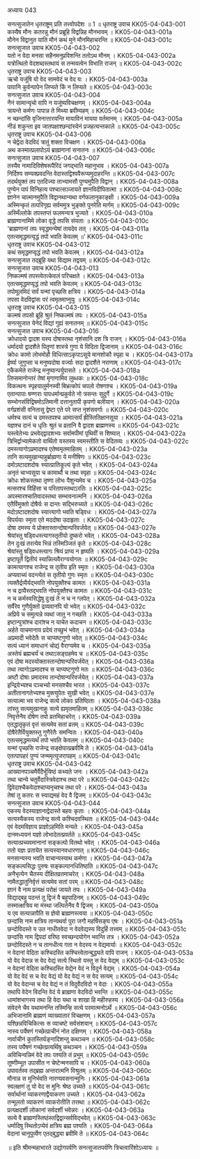 अध्यायः 043

सनत्सुजातेन धृतराष्ट्रम् प्रति तत्त्वोपदेशः ॥ 1 ॥
धृतराष्ट्र उवाच 	KK05-04-043-001  
कस्यैष मौनः कतरन्नु मौनं प्रब्रूहि विद्वन्निह मौनभावम् ।	KK05-04-043-001a  
मौनेन विद्वानुत याति मौनं कथं मुने मौनमिहाचरन्ति ॥	KK05-04-043-001c  
सनत्सुजात उवाच 	KK05-04-043-002  
यतो न वेदा मनसा सहैनमनुप्रविशन्ति ततोऽथ मौनम् ।	KK05-04-043-002a  
यत्रोत्थितो वेदशब्दस्तथायं स तन्मयत्वेन विभाति राजन् ॥	KK05-04-043-002c  
धृतराष्ट्र उवाच 	KK05-04-043-003  
ऋचो यजूंषि यो वेद सामवेदं च वेद यः ।	KK05-04-043-003a  
पापानि कुर्वन्पापेन लिप्यते किं न लिप्यते ॥	KK05-04-043-003c  
सनत्सुजात उवाच 	KK05-04-043-004  
नैनं सामान्यृचो वापि न यजूंष्यविचक्षणम् ।	KK05-04-043-004a  
त्रायन्ते कर्मणः पापान्न ते मिथ्या ब्रवीम्यहम् ॥	KK05-04-043-004c  
न च्छन्दांसि वृजिनात्तारयन्ति मायाविनं मायया वर्तमानम् ।	KK05-04-043-005a  
नीडं शकुन्ता इव जातपक्षाश्छन्दांस्येनं प्रजहत्यन्तकाले ॥	KK05-04-043-005c  
धृतराष्ट्र उवाच 	KK05-04-043-006  
न चेद्वेदा वेदविदं त्रातुं शक्ता विचक्षण ।	KK05-04-043-006a  
अथ कस्मात्प्रलापोऽयं ब्राह्मणानां सनातनः ॥	KK05-04-043-006c  
सनत्सुजात उवाच 	KK05-04-043-007  
तस्यैव नामादिविशेषरूपैरिदं जगद्भाति महानुभाव ।	KK05-04-043-007a  
निर्दिश्य सम्यक्प्रवदन्ति वेदास्तद्विश्ववैरूप्यमुदाहरन्ति ॥	KK05-04-043-007c  
तदर्थयुक्तं तप एतदिज्या ताभ्यामसौ पुण्यमुपैति विद्वान् ।	KK05-04-043-008a  
पुण्येन पापं विनिहत्य पश्चात्सञ्जायते ज्ञानविदीपितात्मा ॥	KK05-04-043-008c  
ज्ञानेन चात्मानमुपैति विद्वानथान्यथा वर्गफलानुकाङ्क्षी ।	KK05-04-043-009a  
अस्मिन्कृतं तत्परिगृह्य सर्वममुत्र भुङ्क्ते पुनरेति मार्गम् ॥	KK05-04-043-009c  
अस्मिँल्लोके तपस्तप्तं फलमन्यत्र भुज्यते ।	KK05-04-043-010a  
ब्राह्मणानामिमे लोका वृद्धे तपसि संयताः ॥	KK05-04-043-010c  
\'ब्राह्मणानां तपः स्वृद्धमन्येषां तावदेव तत् ।	KK05-04-043-011a  
एतत्समृद्धमत्यृद्धं तपो भवति केवलम् ॥\'	KK05-04-043-011c  
धृतराष्ट्र उवाच 	KK05-04-043-012  
कथं समृद्धमप्यृद्धं तपो भवति केवलम् ।	KK05-04-043-012a  
सनत्सुजात तद्ब्रूहि यथा विद्याम तद्वयम् ॥	KK05-04-043-012c  
सनत्सुजात उवाच 	KK05-04-043-013  
निष्कल्मषं तपस्त्वेतत्केवलं परिचक्षते ।	KK05-04-043-013a  
एतत्समृद्धमप्यृद्धं तपो भवति केवलम् ॥	KK05-04-043-013c  
तपोमूलमिदं सर्वं यन्मां पृच्छसि क्षत्रिय ।	KK05-04-043-014a  
तपसा वेदविद्वांसः परं त्वमृतमाप्नुयुः ॥	KK05-04-043-014c  
धृतराष्ट्र उवाच 	KK05-04-043-015  
कल्मषं तपसो ब्रूहि श्रुतं निष्कल्मषं तपः ।	KK05-04-043-015a  
सनत्सुजात येनेदं विद्यां गुह्यं सनातनम् ॥	KK05-04-043-015c  
सनत्सुजात उवाच 	KK05-04-043-016  
क्रोधादयो द्वादश यस्य दोषास्तथा नृशंसानि दश त्रि राजन् ।	KK05-04-043-016a  
धर्मादयो द्वादशैते पितॄणां शास्त्रे गुणा ये विदिता द्विजानाम् ॥	KK05-04-043-016c  
क्रोधः कामो लोभमोहौ विधित्साऽकृपाऽसूये मानशोकौ स्पृहा च ।	KK05-04-043-017a  
ईर्ष्या जुगुप्सा च मनुष्यदोषा वर्ज्याः सदा द्वादशैते नराणाम् ॥	KK05-04-043-017c  
एकैकमेते राजेन्द्र मनुष्यान्पर्युपासते ।	KK05-04-043-018a  
लिप्समानोन्तरं तेषां मृगाणामिव लुब्धकः ॥	KK05-04-043-018c  
विकत्थनः स्पृहयालुर्मनस्वी बिभ्रत्कोपं चपलो रोषणश्च ।	KK05-04-043-019a  
एतान्पापाः षण्णराः पापधर्मान्प्रकुर्वते नो त्रसन्तः सुदुर्गे ॥	KK05-04-043-019c  
सम्भोगसंविद्विषमोऽतिमानी दत्तानुतापी कृपणो बलीयान् ।	KK05-04-043-020a  
वर्गप्रशंसी वनितासु द्वेष्टा एते परे सप्त नृशंसवर्गाः ॥	KK05-04-043-020c  
धर्मश्च सत्यं च दमस्तपश्च आमात्सर्यं ह्रीस्तितिक्षानसूया ।	KK05-04-043-021a  
यज्ञश्च दानं च धृतिः श्रुतं च व्रतानि वै द्वादश ब्राह्मणस्य ॥	KK05-04-043-021c  
यस्त्वेतेभ्यः प्रभवेद्द्वादशभ्यः सर्वामपीमां पृथिवीं स शिष्यात् ।	KK05-04-043-022a  
त्रिभिर्द्वाभ्यामेकतो वार्थितो यस्तस्य स्वमस्तीति स वेदितव्यः ॥	KK05-04-043-022c  
दमस्त्यागोऽप्रमादश्च एतेष्वमृतमाहितम् ।	KK05-04-043-023a  
तानि सत्यमुखान्याहुर्ब्राह्मणा ये मनीषिणः ॥	KK05-04-043-023c  
दमोऽष्टादशदोषः स्यात्प्रातिकूल्यं कृते भवेत् ।	KK05-04-043-024a  
अनृतं चाभ्यसूया च कामार्थौ च तथा स्पृहा ॥	KK05-04-043-024c  
क्रोधः शोकस्तथा तृष्णा लोभः पैशुन्यमेव च ।	KK05-04-043-025a  
मत्सरश्च विहिंसा च परितापस्तथाऽरतिः ॥	KK05-04-043-025c  
अपस्मारश्चातिवादस्तथा सम्भावनात्मनि ।	KK05-04-043-026a  
एतैर्विमुक्तो दोषैर्यः स दान्तः सद्भिरुच्यते ॥	KK05-04-043-026c  
मदोऽष्टादशदोषः स्यात्त्यागो भवति षड्विधः ।	KK05-04-043-027a  
विपर्ययाः स्मृता एते मददोषा उदाहृताः ।	KK05-04-043-027c  
दोषा दमस्य ये प्रोक्तास्तान्दोषान्परिवर्जयेत् ॥	KK05-04-043-027e  
श्रेयांस्तु षड्विधस्त्यागस्तृतीयो दुष्करो भवेत् ।	KK05-04-043-028a  
तेन दुःखं तरत्येव भिन्नं तस्मिञ्जितं कृते ॥	KK05-04-043-028c  
श्रेयांस्तु षड्विधस्त्यागः श्रियं प्राप्य न हृष्यति ।	KK05-04-043-029a  
इष्टापूर्ते द्वितीयं स्यान्नित्यवैराग्ययोगतः ॥	KK05-04-043-029c  
कामत्यागश्च राजेन्द्र स तृतीय इति स्मृतः ।	KK05-04-043-030a  
अप्यवाच्यं वदन्त्येतं स तृतीयो गुणः स्मृतः ॥	KK05-04-043-030c  
त्यक्तैर्द्रव्यैर्यद्भवति नोपयुक्तैश्च कामतः ।	KK05-04-043-031a  
न च द्रव्यैस्तद्भवति नोपयुक्तैश्च कामतः ॥	KK05-04-043-031c  
न च कर्मस्वसिद्धेषु दुःखं ते न च न ग्लपेत् ।	KK05-04-043-032a  
सर्वैरेव गुणैर्युक्तो द्रव्यवानपि यो भवेत् ॥	KK05-04-043-032c  
अप्रिये च समुत्पन्ने व्यथां जातु न गच्छति ।	KK05-04-043-033a  
इष्टान्पुत्रांश्च दारांश्च न याचेत कदाचन ॥	KK05-04-043-033c  
अर्हते याचमानाय प्रदेयं तच्छुभं भवेत् ।	KK05-04-043-034a  
अप्रमादी भवेदेतैः स चाप्यष्टगुणो भवेत् ॥	KK05-04-043-034c  
सत्यं ध्यानं समाधानं चोद्यं वैराग्यमेव च ।	KK05-04-043-035a  
अस्तेयं ब्रह्मचर्यं च तथाऽसङ्ग्रहमेव च ॥	KK05-04-043-035c  
एवं दोषा मदस्योक्तास्तान्दोषान्परिवर्जयेत् ।	KK05-04-043-036a  
तथा त्यागोऽप्रमादश्च स चाप्यष्टगुणो मतः ॥	KK05-04-043-036c  
अष्टौ दोषाः प्रमादस्य तान्दोषान्परिवर्जयेत् ।	KK05-04-043-037a  
इन्द्रियेभ्यश्च पञ्चभ्यो मनसश्चैव भारत ।	KK05-04-043-037c  
अतीतानागतेभ्यश्च मुक्त्युपेतः सुखी भवेत् ॥	KK05-04-043-037e  
सत्यात्मा भव राजेन्द्र सत्ये लोकाः प्रतिष्ठिताः ।	KK05-04-043-038a  
तांस्तु सत्यमुखानाहुः सत्ये ह्यमृतमाहितम् ॥	KK05-04-043-038c  
निवृत्तेनैव दोषेण तपो व्रतमिहाचरेत् ।	KK05-04-043-039a  
एतद्धातृकृतं वृत्तं सत्यमेव सतां व्रतम् ॥	KK05-04-043-039c  
दोषैरेतैर्वियुक्तस्तु गुणैरेतैः समन्वितः ।	KK05-04-043-040a  
एतत्समृद्धमत्यर्थं तपो भवति केवलम् ॥	KK05-04-043-040c  
यन्मां पृच्छसि राजेन्द्र सङ्क्षेपात्प्रब्रवीमि ते ।	KK05-04-043-041a  
एतत्पापहरं पुण्यं जन्ममृत्युजरापहम् ॥	KK05-04-043-041c  
धृतराष्ट्र उवाच 	KK05-04-043-042  
आख्यानपञ्चमैर्वेदैर्भूयिष्ठं कथ्यते जनः ।	KK05-04-043-042a  
तथा चान्ये चतुर्वेदास्त्रिवेदाश्च तथा परे ॥	KK05-04-043-042c  
द्विवेदाश्चैकवेदाश्चाप्यनृचश्च तथा परे ।	KK05-04-043-043a  
तेषां तु कतरः स स्याद्यमहं वेद वै द्विजम् ॥	KK05-04-043-043c  
सनत्सुजात उवाच 	KK05-04-043-044  
एकस्य वेदस्याज्ञानाद्वेदास्ते बहवः कृताः ।	KK05-04-043-044a  
सत्यस्यैकस्य राजेन्द्र सत्ये कश्चिदवस्थितः ॥	KK05-04-043-044c  
एवं वेदमविज्ञाय प्राज्ञोऽहमिति मन्यते ।	KK05-04-043-045a  
दानमध्ययनं यज्ञो लोभादेतत्प्रवर्तते ॥	KK05-04-043-045c  
सत्यात्प्रच्यवमानानां सङ्कल्पो वितथो भवेत् ।	KK05-04-043-046a  
ततो यज्ञः प्रतायेत सत्यस्यानवधारणात् ॥	KK05-04-043-046c  
मनसान्यस्य भवति वाचान्यस्याथ कर्मणा ।	KK05-04-043-047a  
सङ्कल्पसिद्धः पुरुषः सङ्कल्पानधितिष्ठति ॥	KK05-04-043-047c  
अनैभृत्येन चैतस्य दीक्षितव्रतमाचरेत् ।	KK05-04-043-048a  
नामैतद्धातुनिर्वृत्तं सत्यमेव सतां परम् ॥	KK05-04-043-048c  
ज्ञानं वै नाम प्रत्यक्षं परोक्षं जायते तपः ।	KK05-04-043-049a  
विद्याद्बहु पठन्तं तु द्विजं वै बहुपाठिनम् ॥	KK05-04-043-049c  
तस्मात्क्षत्रिय मा मंस्था जल्पितेनैव वै द्विजम् ।	KK05-04-043-050a  
य एव सत्यान्नापैति स ज्ञेयो ब्राह्मणस्त्वया ॥	KK05-04-043-050c  
छन्दांसि नाम क्षत्रिय तान्यथर्वा पुरा जगौ महर्षिसङ्घ एषः । 	KK05-04-043-051a  
छन्दोविदस्ते य उत नाधीतवेदा न वेदवेद्यस्य विदुर्हि तत्त्वम् ॥	KK05-04-043-051c  
छन्दांसि नाम द्विपदां वरिष्ठ स्वच्छन्दयोगेन भवन्ति तत्र ।	KK05-04-043-052a  
छन्दोविदस्ते न च तानधीत्य गता न वेदस्य न वेद्यमार्याः ॥	KK05-04-043-052c  
न वेदानां वेदिता कश्चिदस्ति कश्चित्त्वेतान्बुद्ध्यते वापि राजन् ।	KK05-04-043-053a  
यो वेद वेदान्न स वेद वेद्यं सत्ये स्थितो यस्तु स वेद वेद्यम् ॥	KK05-04-043-053c  
न वेदानां वेदिता कश्चिदस्ति वेद्येन वेदं न विदुर्न वेद्यम् ।	KK05-04-043-054a  
यो वेद वेदं स च वेद वेद्यं यो वेद वेद्यं न स वेद सत्यम् ॥	KK05-04-043-054c  
यो वेद वेदान्स च वेद वेद्यं न तं विदुर्वेदविदो न वेदाः ।	KK05-04-043-055a  
तथापि वेदेन विदन्ति वेदं ये ब्राह्मणा वेदविदो भवन्ति ॥	KK05-04-043-055c  
धामांशभागस्य तथा हि वेदा यथा च शाखा हि महीरुहस्य ।	KK05-04-043-056a  
संवेदने चैव यथामनन्ति तस्मिन्हि सत्ये परमात्मनोऽर्थे ॥	KK05-04-043-056c  
अभिजानामि ब्राह्मणं व्याख्यातारं विचक्षणम् ।	KK05-04-043-057a  
यश्छिन्नविचिकित्सः स व्याचष्टे सर्वसंशयान् ॥	KK05-04-043-057c  
नास्य पर्येषणं गच्छेत्प्राचीनं नोत दक्षिणम् ।	KK05-04-043-058a  
नार्वाचीनं कुतस्तिर्यङ्नादिशन्तु कथञ्चन ॥	KK05-04-043-058c  
तस्य पर्येषणं गच्छेत्प्रत्यर्थिषु कथञ्चन ।	KK05-04-043-059a  
अविचिन्वन्निमं वेदे तपः पश्यति तं प्रभुम् ॥	KK05-04-043-059c  
तूष्णीम्भूत उपासीत न चेष्टेन्मनसापि च ।	KK05-04-043-060a  
उपावर्तस्व तद्ब्रह्म अन्तरात्मनि विश्रुतम् ॥	KK05-04-043-060c  
मौनान्न स मुनिर्भवति नारण्यवसनान्मुनिः ।	KK05-04-043-061a  
स्वलक्षणं तु यो वेद स मुनिः श्रेष्ठ उच्यते ॥	KK05-04-043-061c  
सर्वार्थानां व्याकरणाद्वैयाकरण उच्यते ।	KK05-04-043-062a  
तन्मूलतो व्याकरणं व्याकरोतीति तत्तथा ॥	KK05-04-043-062c  
प्रत्यक्षदर्शी लोकानां सर्वदर्शी भवेन्नरः ।	KK05-04-043-063a  
सत्ये वै ब्राह्मणस्तिष्ठंस्तद्विद्वान्सर्वविद्भवेत् ॥	KK05-04-043-063c  
धर्मादिषु स्थितोऽप्येवं क्षत्रिय ब्रह्म पश्यति ।	KK05-04-043-064a  
वेदानां चानुपूर्व्येण एतद्बुद्ध्या ब्रवीमि ते ॥	KK05-04-043-064c  

॥ इति श्रीमन्महाभारते उद्योगपर्वणि सनत्सुजातपर्वणि त्रिचत्वारिंशोऽध्यायः ॥
